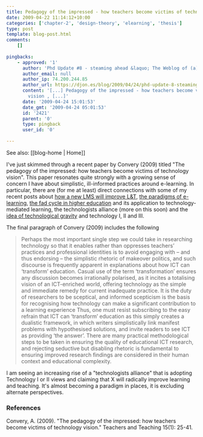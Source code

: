 ```yaml
---
title: Pedagogy of the impressed - how teachers become victims of technology vision
date: 2009-04-22 11:14:12+10:00
categories: ['chapter-2', 'design-theory', 'elearning', 'thesis']
type: post
template: blog-post.html
comments:
    []
    
pingbacks:
    - approved: '1'
      author: 'Phd Update #8 - steaming ahead &laquo; The Weblog of (a) David Jones'
      author_email: null
      author_ip: 74.200.244.85
      author_url: https://djon.es/blog/2009/04/24/phd-update-8-steaming-ahead/
      content: '[...] Pedagogy of the impressed - how teachers become victims of technology
        vision , [...]'
      date: '2009-04-24 15:01:53'
      date_gmt: '2009-04-24 05:01:53'
      id: '2421'
      parent: '0'
      type: pingback
      user_id: '0'
    
---
```


See also: [[blog-home | Home]]

I've just skimmed through a recent paper by Convery (2009) titled "The pedagogy of the impressed: how teachers become victims of technology vision". This paper resonates quite strongly with a growing sense of concern I have about simplistic, ill-informed practices around e-learning. In particular, there are (for me at least) direct connections with some of my recent posts about [how a new LMS will improve L&T](/blog2/2009/04/20/performance-degradation-impact-of-new-lms-implementation/), [the paradigms of e-learning](/blog2/2009/04/20/the-paradigms-of-e-learning/), [the fad cycle in higher education](/blog2/2009/04/06/birnbaums-fad-cycle-in-higher-education/) and its application to technology-mediated learning, the technologists alliance (more on this soon) and the [idea of technological gravity](/blog2/2009/04/09/edupunk-rules-technology-i-ii-and-3-understanding-and-improving-the-practice-of-instructional-technology/) and technology I, II and III.

The final paragraph of Convery (2009) includes the following

> Perhaps the most important single step we could take in researching technology so that it enables rather than oppresses teachers’ practices and professional identities is to avoid engaging with – and thus endorsing – the simplistic rhetoric of makeover politics, and such discourse is frequently apparent in explanations about how ICT can ‘transform’ education. Casual use of the term ‘transformation’ ensures any discussion becomes irrationally polarised, as it incites a totalising vision of an ICT-enriched world, offering technology as the simple and immediate remedy for current inadequate practice. It is the duty of researchers to be sceptical, and informed scepticism is the basis for recognising how technology can make a significant contribution to a learning experience Thus, one must resist subscribing to the easy refrain that ICT can ‘transform’ education as this simply creates a dualistic framework, in which writers simplistically link manifest problems with hypothesised solutions, and invite readers to see ICT as providing ‘the answer’. There are many practical methodological steps to be taken in ensuring the quality of educational ICT research, and rejecting seductive but disabling rhetoric is fundamental to ensuring improved research findings are considered in their human context and educational complexity.

I am seeing an increasing rise of a "technologists alliance" that is adopting Technology I or II views and claiming that X will radically improve learning and teaching. It's almost becoming a paradigm in places, it is excluding alternate perspectives.

### References

Convery, A. (2009). "The pedagogy of the impressed: how teachers become victims of technology vision." Teachers and Teaching 15(1): 25-41.